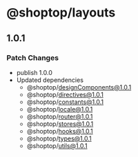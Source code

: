 # @shoptop/layouts

## 1.0.1

### Patch Changes

- publish 1.0.0
- Updated dependencies
  - @shoptop/designComponents@1.0.1
  - @shoptop/directives@1.0.1
  - @shoptop/constants@1.0.1
  - @shoptop/locale@1.0.1
  - @shoptop/router@1.0.1
  - @shoptop/stores@1.0.1
  - @shoptop/hooks@1.0.1
  - @shoptop/types@1.0.1
  - @shoptop/utils@1.0.1
